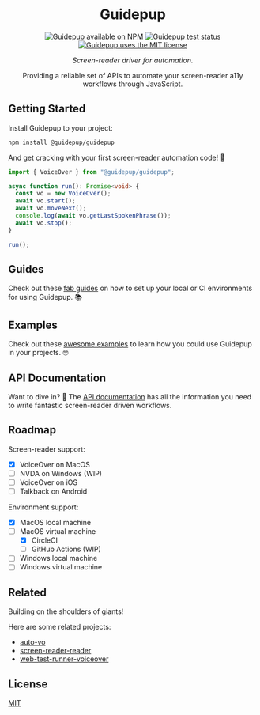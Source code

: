 <h1 align="center">Guidepup</h1>
<p align="center">
  <a href="https://www.npmjs.com/package/@guidepup/guidepup"><img alt="Guidepup available on NPM" src="https://img.shields.io/npm/v/@guidepup/guidepup" /></a>
  <a href="https://github.com/guidepup/guidepup/actions/workflows/test.yml"><img alt="Guidepup test status" src="https://github.com/guidepup/guidepup/workflows/Test/badge.svg" /></a>
  <a href="https://github.com/guidepup/guidepup/blob/main/LICENSE"><img alt="Guidepup uses the MIT license" src="https://img.shields.io/github/license/guidepup/guidepup" /></a>
</p>
<p align="center">
  <i>Screen-reader driver for automation.</i>
</p>
<p align="center">
  Providing a reliable set of APIs to automate your screen-reader a11y workflows through JavaScript.
</p>

## Getting Started

Install Guidepup to your project:

```bash
npm install @guidepup/guidepup
```

And get cracking with your first screen-reader automation code! 🚀

```ts
import { VoiceOver } from "@guidepup/guidepup";

async function run(): Promise<void> {
  const vo = new VoiceOver();
  await vo.start();
  await vo.moveNext();
  console.log(await vo.getLastSpokenPhrase());
  await vo.stop();
}

run();
```

## Guides

Check out these [fab guides](https://github.com/guidepup/guidepup/tree/main/guides) on how to set up your local or CI environments for using Guidepup. 📚

## Examples

Check out these [awesome examples](https://github.com/guidepup/guidepup/tree/main/examples) to learn how you could use Guidepup in your projects. 🤓

## API Documentation

Want to dive in? 🤿 The [API documentation](https://guidepup.github.io/guidepup/) has all the information you need to write fantastic screen-reader driven workflows.

## Roadmap

Screen-reader support:

- [x] VoiceOver on MacOS
- [ ] NVDA on Windows (WIP)
- [ ] VoiceOver on iOS
- [ ] Talkback on Android

Environment support:

- [x] MacOS local machine
- [ ] MacOS virtual machine
  - [x] CircleCI
  - [ ] GitHub Actions (WIP)
- [ ] Windows local machine
- [ ] Windows virtual machine

## Related

Building on the shoulders of giants!

Here are some related projects:

- [auto-vo](https://github.com/AccessLint/auto-vo)
- [screen-reader-reader](https://github.com/phenomnomnominal/screen-reader-reader)
- [web-test-runner-voiceover](https://github.com/coryrylan/web-test-runner-voiceover)

## License

[MIT](https://github.com/guidepup/guidepup/blob/main/LICENSE)
